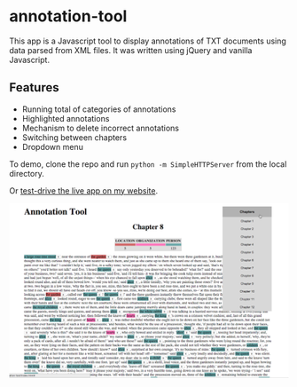 # annotation-tool
This app is a Javascript tool to display annotations of TXT documents using data parsed from XML files. It was written using jQuery and vanilla Javascript.

## Features
- Running total of categories of annotations
- Highlighted annotations 
- Mechanism to delete incorrect annotations
- Switching between chapters
- Dropdown menu

To demo, clone the repo and run `python -m SimpleHTTPServer` from the local directory.

Or [test-drive the live app on my website](http://http://bryanfinlayson.com/code/annotation-tool/index.html).

<img src=app/assets/img/annotation-tool.png>

